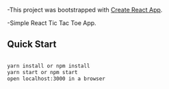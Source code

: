 -This project was bootstrapped with [Create React App](https://github.com/facebookincubator/create-react-app).

 -Simple React Tic Tac Toe App.

 ## Quick Start

 ```sh

 yarn install or npm install
 yarn start or npm start
 open localhost:3000 in a browser
 ```
